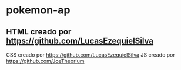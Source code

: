 # pokemon-ap
## HTML creado por https://github.com/LucasEzequielSilva
CSS creado por https://github.com/LucasEzequielSilva
JS creado por https://github.com/JoeTheorium
